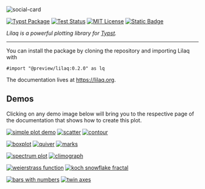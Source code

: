 

![social-card](https://github.com/user-attachments/assets/d1d9eab9-deb8-4cd2-9dd5-78c26418ca98)

<!-- _Data visualization with [Typst](https://typst.app)_ -->

[![Typst Package](https://img.shields.io/badge/dynamic/toml?url=https%3A%2F%2Fraw.githubusercontent.com%2Flilaq-project%2Flilaq%2Fv0.2.0%2Ftypst.toml&query=%24.package.version&prefix=v&logo=typst&label=package&color=239DAD)](https://typst.app/universe/package/lilaq)
[![Test Status](https://github.com/lilaq-project/lilaq/actions/workflows/run_tests.yml/badge.svg)](https://github.com/lilaq-project/lilaq/actions/workflows/run_tests.yml)
[![MIT License](https://img.shields.io/badge/license-MIT-blue)](https://github.com/lilaq-project/lilaq/blob/main/LICENSE)
[![Static Badge](https://img.shields.io/badge/documentation-736ad9)](https://lilaq.org/)

_Lilaq is a powerful plotting library for [Typst](https://typst.app/)._


----



You can install the package by cloning the repository and importing Lilaq with
```typ
#import "@preview/lilaq:0.2.0" as lq
```

The documentation lives at https://lilaq.org. 

## Demos
Clicking on any demo image below will bring you to the respective page of the documentation that shows how to create this plot. 

[![simple plot demo](https://github.com/user-attachments/assets/c71886e0-e0a9-499e-848f-18580b1da523)](https://lilaq.org/docs/quickstart#the-first-plot)
[![scatter](https://github.com/user-attachments/assets/a1cf3019-b306-44a0-b28f-a2bb6fa522eb)](https://lilaq.org/docs/reference/scatter)
[![contour](https://github.com/user-attachments/assets/b60d8bac-faf6-4465-bd78-0687f3912108)](https://lilaq.org/docs/reference/contour)

[![boxplot](https://github.com/user-attachments/assets/09b1251a-46b3-488f-aab8-451d950c044c)](https://lilaq.org/docs/reference/boxplot)
[![quiver](https://github.com/user-attachments/assets/98f10346-2686-4c0c-8955-8a42465e65aa)](https://lilaq.org/docs/reference/quiver)
[![marks](https://github.com/user-attachments/assets/26e9e478-1599-4ded-9e6d-7fe0193ae6b9)](https://lilaq.org/docs/examples/styled-marks)

[![spectrum plot](https://github.com/user-attachments/assets/2fe1b3e3-14b3-43ba-b117-e20151203a9c)](https://lilaq.org/docs/examples/dual-axis)
[![climograph](https://github.com/user-attachments/assets/4151bca1-67f5-41e3-aef3-b4d2e4c07eb9)](https://lilaq.org/docs/examples/climograph)

[![weierstrass function](https://github.com/user-attachments/assets/0181795f-9b5d-4552-9be3-c85ddcdba83a)](https://lilaq.org/docs/examples/plot-within-a-plot)
[![koch snowflake fractal](https://github.com/user-attachments/assets/14e5a26e-fd13-41ff-be73-817730e77dbf)](https://lilaq.org/docs/examples/koch-snowflake)

[![bars with numbers](https://github.com/user-attachments/assets/c7e0edda-0b16-472b-83e3-1d639fc9c2b1)](https://lilaq.org/docs/examples/bar-plot-with-numbers)
[![twin axes](https://github.com/user-attachments/assets/b2706289-24a8-4e6d-bde0-119f13552855)](https://lilaq.org/docs/tutorials/axis#independent-axes-twin-axes)
